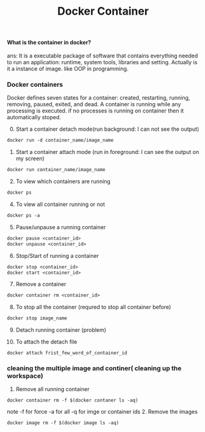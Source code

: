 <h1 align="center">Docker Container</h1> <br>

#### What is the container in docker?

ans: It is a executable package of software that contains everything needed to run an application: runtime, system tools, libraries and setting. Actually is it a instance of image. like OOP in programming. 



### Docker containers

Docker defines seven states for a container: created, restarting, running, removing, paused, exited, and dead.
A container is running while any processing is executed. if no processes is running on container then it automatically stoped. 

0. Start a container detach mode(run background: I can not see the output)

``` dockerfile
docker run -d container_name/image_name
```

1. Start a container attach mode (run in foreground: I can see the output on my screen)
```dockerfile
docker run container_name/image_name
```
2. To view which containers are running
```dockerfile
docker ps
```
4. To view all container running or not 

```dockerfile
docker ps -a
```
5. Pause/unpause  a running  container

```dockerfile
docker pause <container_id>
docker unpause <container_id>
```
6. Stop/Start of running a container

```dockerfile
docker stop <container_id>
docker start <container_id>
```
7. Remove a container

```dockerfile
docker container rm <container_id>
```

8. To stop all the container (requred to stop all container before)

```dockerfile
docker stop image_name
```
9. Detach running container (problem)

   

10. To attach the detach file 
```
docker attach frist_few_word_of_container_id
```

### cleaning the multiple image and continer( cleaning up the workspace)

1. Remove all running container 
```
docker container rm -f $(docker contaner ls -aq)
```
note -f for force -a for all -q for imge or container ids
2. Remove the images
```
docker image rm -f $(docker image ls -aq)
```
